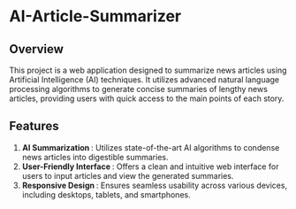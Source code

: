# AI-Article-Summarizer

## Overview
This project is a web application designed to summarize news articles using Artificial Intelligence (AI) techniques. It utilizes advanced natural language processing algorithms to generate concise summaries of lengthy news articles, providing users with quick access to the main points of each story.

## Features
1. <b> AI Summarization </b> : Utilizes state-of-the-art AI algorithms to condense news articles into digestible summaries.
2. <b> User-Friendly Interface </b>: Offers a clean and intuitive web interface for users to input articles and view the generated summaries.
3. <b> Responsive Design </b>: Ensures seamless usability across various devices, including desktops, tablets, and smartphones.
